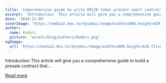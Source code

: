```yaml
---
title: 'Comprehensive guide to write ERC20 token presale smart contract on Ethereum blockchain using Solidity'
excerpt: 'Introduction  This article will give you a comprehensive guide to build a presale contract that...'
date: '2024-11-09'
coverImage: 'https://media2.dev.to/dynamic/image/width=1000,height=420,fit=cover,gravity=auto,format=auto/https%3A%2F%2Fdev-to-uploads.s3.amazonaws.com%2Fuploads%2Farticles%2Fvcfi2x45yj9jvwk5063v.jpg'
author:
  name: Koders
  picture: "assets/blog/authors/koders.png"
ogImage:
  url: 'https://media2.dev.to/dynamic/image/width=1000,height=420,fit=cover,gravity=auto,format=auto/https%3A%2F%2Fdev-to-uploads.s3.amazonaws.com%2Fuploads%2Farticles%2Fvcfi2x45yj9jvwk5063v.jpg'
---
```


Introduction  This article will give you a comprehensive guide to build a presale contract that...

[Read more](https://dev.to/steven-dev/comprehensive-guide-to-write-erc20-token-presale-smart-contract-on-ethereum-blockchain-using-solidity-1h6e)
